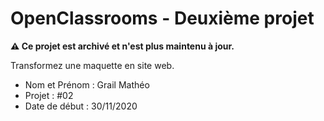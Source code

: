 # OpenClassrooms - Deuxième projet
**⚠️ Ce projet est archivé et n'est plus maintenu à jour.**

Transformez une maquette en site web.
- Nom et Prénom : Grail Mathéo
- Projet : #02
- Date de début : 30/11/2020
